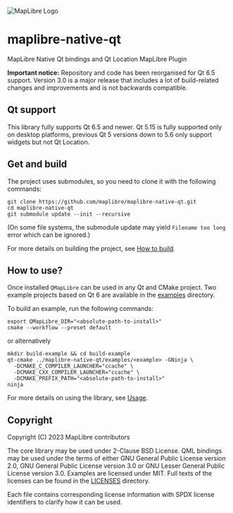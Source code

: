 ![MapLibre Logo](https://maplibre.org/img/maplibre-logo-big.svg)

# maplibre-native-qt

MapLibre Native Qt bindings and Qt Location MapLibre Plugin

**Important notice:** Repository and code has been reorganised for Qt 6.5 support.
Version 3.0 is a major release that includes a lot of build-related changes
and improvements and is not backwards compatible.

## Qt support

This library fully supports Qt 6.5 and newer.
Qt 5.15 is fully supported only on desktop platforms, previous Qt 5 versions
down to 5.6 only support widgets but not Qt Location.

## Get and build

The project uses submodules, so you need to clone it with the following commands:

```shell
git clone https://github.com/maplibre/maplibre-native-qt.git
cd maplibre-native-qt
git submodule update --init --recursive
```

(On some file systems, the submodule update may yield `Filename too long` error
which can be ignored.)

For more details on building the project, see [How to build](docs/Building.md).

## How to use?

Once installed `QMapLibre` can be used in any Qt and CMake project.
Two example projects based on Qt 6 are available in the
[examples](examples) directory.

To build an example, run the following commands:

```shell
export QMapLibre_DIR="<absolute-path-to-install>"
cmake --workflow --preset default
```

or alternatively

```shell
mkdir build-example && cd build-example
qt-cmake ../maplibre-native-qt/examples/<example> -GNinja \
  -DCMAKE_C_COMPILER_LAUNCHER="ccache" \
  -DCMAKE_CXX_COMPILER_LAUNCHER="ccache" \
  -DCMAKE_PREFIX_PATH="<absolute-path-to-install>"
ninja
```

For more details on using the library, see [Usage](docs/Usage.md).

## Copyright

Copyright (C) 2023 MapLibre contributors

The core library may be used under 2-Clause BSD License.
QML bindings may be used under the terms of either GNU General Public License version 2.0,
GNU General Public License version 3.0 or GNU Lesser General Public License version 3.0.
Examples are licensed under MIT.
Full texts of the licenses can be found in the [LICENSES](LICENSES) directory.

Each file contains corresponding license information with SPDX license identifiers
to clarify how it can be used.
